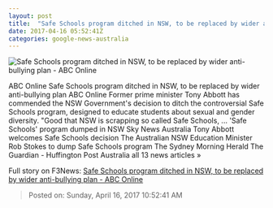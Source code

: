 ```yaml
---
layout: post
title:  "Safe Schools program ditched in NSW, to be replaced by wider anti-bullying plan - ABC Online"
date: 2017-04-16 05:52:41Z
categories: google-news-australia
---
```


![Safe Schools program ditched in NSW, to be replaced by wider anti-bullying plan - ABC Online](http://www.abc.net.au/news/image/8446706-1x1-700x700.jpg)

ABC Online Safe Schools program ditched in NSW, to be replaced by wider anti-bullying plan ABC Online Former prime minister Tony Abbott has commended the NSW Government's decision to ditch the controversial Safe Schools program, designed to educate students about sexual and gender diversity. "Good that NSW is scrapping so called Safe Schools, ... 'Safe Schools' program dumped in NSW Sky News Australia Tony Abbott welcomes Safe Schools decision The Australian NSW Education Minister Rob Stokes to dump Safe Schools program The Sydney Morning Herald The Guardian - Huffington Post Australia all 13 news articles »


Full story on F3News: [Safe Schools program ditched in NSW, to be replaced by wider anti-bullying plan - ABC Online](http://www.f3nws.com/n/hED4fG)

> Posted on: Sunday, April 16, 2017 10:52:41 AM
